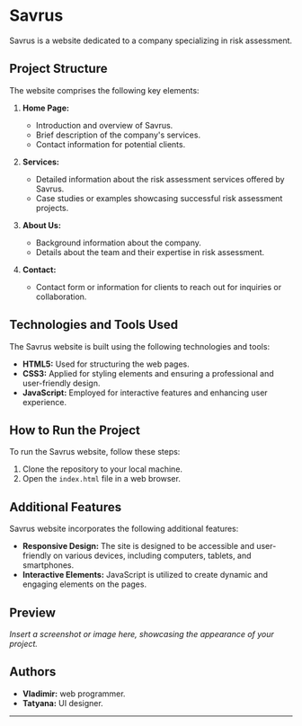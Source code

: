 # Savrus

Savrus is a website dedicated to a company specializing in risk assessment.

## Project Structure

The website comprises the following key elements:

1. **Home Page:**
   - Introduction and overview of Savrus.
   - Brief description of the company's services.
   - Contact information for potential clients.

2. **Services:**
   - Detailed information about the risk assessment services offered by Savrus.
   - Case studies or examples showcasing successful risk assessment projects.

3. **About Us:**
   - Background information about the company.
   - Details about the team and their expertise in risk assessment.

4. **Contact:**
   - Contact form or information for clients to reach out for inquiries or collaboration.

## Technologies and Tools Used

The Savrus website is built using the following technologies and tools:

- **HTML5:** Used for structuring the web pages.
- **CSS3:** Applied for styling elements and ensuring a professional and user-friendly design.
- **JavaScript:** Employed for interactive features and enhancing user experience.

## How to Run the Project

To run the Savrus website, follow these steps:

1. Clone the repository to your local machine.
2. Open the `index.html` file in a web browser.

## Additional Features

Savrus website incorporates the following additional features:

- **Responsive Design:** The site is designed to be accessible and user-friendly on various devices, including computers, tablets, and smartphones.
- **Interactive Elements:** JavaScript is utilized to create dynamic and engaging elements on the pages.

## Preview

*Insert a screenshot or image here, showcasing the appearance of your project.*

## Authors

- **Vladimir:** web programmer.
- **Tatyana:** UI designer.

---
